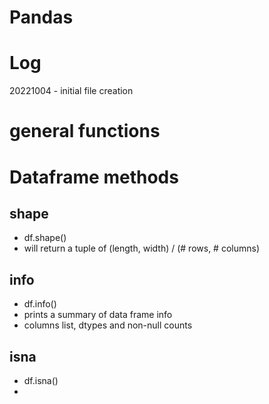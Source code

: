 # Pandas

# Log
20221004 - initial file creation

# general functions

# Dataframe methods

## shape
- df.shape()
- will return a tuple of (length, width) / (# rows, # columns)

## info
- df.info()
- prints a summary of data frame info
- columns list, dtypes and non-null counts

## isna
- df.isna()
- 


